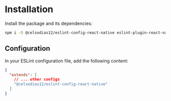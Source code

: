 # Installation

Install the package and its dependencies:

```bash
npm i -D @celsodias12/eslint-config-react-native eslint-plugin-react-native
```

## Configuration

In your ESLint configuration file, add the following content:

```json
{
  "extends": [
    // ... other configs
    "@celsodias12/eslint-config-react-native"
  ]
}
```
